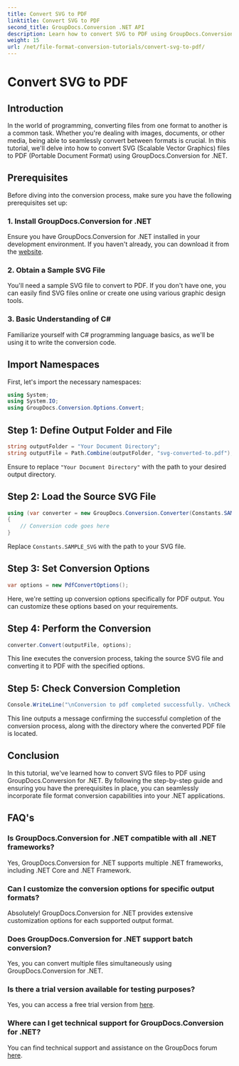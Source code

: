```yaml
---
title: Convert SVG to PDF
linktitle: Convert SVG to PDF
second_title: GroupDocs.Conversion .NET API
description: Learn how to convert SVG to PDF using GroupDocs.Conversion for .NET effortlessly. Streamline your document management process.
weight: 15
url: /net/file-format-conversion-tutorials/convert-svg-to-pdf/
---
```


# Convert SVG to PDF

## Introduction
In the world of programming, converting files from one format to another is a common task. Whether you're dealing with images, documents, or other media, being able to seamlessly convert between formats is crucial. In this tutorial, we'll delve into how to convert SVG (Scalable Vector Graphics) files to PDF (Portable Document Format) using GroupDocs.Conversion for .NET.
## Prerequisites
Before diving into the conversion process, make sure you have the following prerequisites set up:
### 1. Install GroupDocs.Conversion for .NET
Ensure you have GroupDocs.Conversion for .NET installed in your development environment. If you haven't already, you can download it from the [website](https://releases.groupdocs.com/conversion/net/).
### 2. Obtain a Sample SVG File
You'll need a sample SVG file to convert to PDF. If you don't have one, you can easily find SVG files online or create one using various graphic design tools.
### 3. Basic Understanding of C#
Familiarize yourself with C# programming language basics, as we'll be using it to write the conversion code.

## Import Namespaces
First, let's import the necessary namespaces:
```csharp
using System;
using System.IO;
using GroupDocs.Conversion.Options.Convert;
```
## Step 1: Define Output Folder and File
```csharp
string outputFolder = "Your Document Directory";
string outputFile = Path.Combine(outputFolder, "svg-converted-to.pdf");
```
Ensure to replace `"Your Document Directory"` with the path to your desired output directory.
## Step 2: Load the Source SVG File
```csharp
using (var converter = new GroupDocs.Conversion.Converter(Constants.SAMPLE_SVG))
{
    // Conversion code goes here
}
```
Replace `Constants.SAMPLE_SVG` with the path to your SVG file.
## Step 3: Set Conversion Options
```csharp
var options = new PdfConvertOptions();
```
Here, we're setting up conversion options specifically for PDF output. You can customize these options based on your requirements.
## Step 4: Perform the Conversion
```csharp
converter.Convert(outputFile, options);
```
This line executes the conversion process, taking the source SVG file and converting it to PDF with the specified options.
## Step 5: Check Conversion Completion
```csharp
Console.WriteLine("\nConversion to pdf completed successfully. \nCheck output in {0}", outputFolder);
```
This line outputs a message confirming the successful completion of the conversion process, along with the directory where the converted PDF file is located.

## Conclusion
In this tutorial, we've learned how to convert SVG files to PDF using GroupDocs.Conversion for .NET. By following the step-by-step guide and ensuring you have the prerequisites in place, you can seamlessly incorporate file format conversion capabilities into your .NET applications.
## FAQ's
### Is GroupDocs.Conversion for .NET compatible with all .NET frameworks?
Yes, GroupDocs.Conversion for .NET supports multiple .NET frameworks, including .NET Core and .NET Framework.
### Can I customize the conversion options for specific output formats?
Absolutely! GroupDocs.Conversion for .NET provides extensive customization options for each supported output format.
### Does GroupDocs.Conversion for .NET support batch conversion?
Yes, you can convert multiple files simultaneously using GroupDocs.Conversion for .NET.
### Is there a trial version available for testing purposes?
Yes, you can access a free trial version from [here](https://releases.groupdocs.com/).
### Where can I get technical support for GroupDocs.Conversion for .NET?
You can find technical support and assistance on the GroupDocs forum [here](https://forum.groupdocs.com/c/conversion/11).
